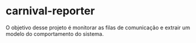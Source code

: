 # carnival-reporter
O objetivo desse projeto é monitorar as filas de comunicação e extrair um modelo do comportamento do sistema.

